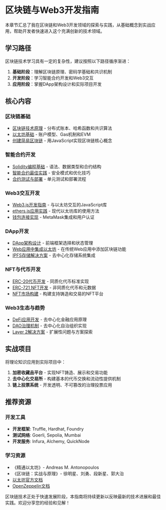 # 区块链与Web3开发指南

本章节汇总了我在区块链和Web3开发领域的探索与实践，从基础概念到实战应用，帮助开发者快速进入这个充满创新的技术领域。

## 学习路径

区块链技术学习具有一定的复杂性，建议按照以下路径循序渐进：

1. **基础阶段**：理解区块链原理、密码学基础和共识机制
2. **开发阶段**：学习智能合约开发和Web3交互
3. **应用阶段**：掌握DApp架构设计和实际项目开发

## 核心内容

### 区块链基础
- [区块链技术原理](./blockchain-fundamentals.md) - 分布式账本、哈希函数和共识算法
- [以太坊基础](./ethereum-basics.md) - 账户模型、Gas机制和EVM
- [创建简易区块链](./Creating-a-blockchain-with-Javascript.md) - 用JavaScript实现区块链核心概念

### 智能合约开发
- [Solidity编程基础](./solidity-basics.md) - 语法、数据类型和合约结构
- [智能合约最佳实践](./smart-contract-best-practices.md) - 安全模式和优化技巧
- [合约测试与部署](./contract-testing-deployment.md) - 单元测试和部署流程

### Web3交互开发
- [Web3.js开发指南](./web3js-guide.md) - 与以太坊交互的JavaScript库
- [ethers.js应用实践](./ethersjs-in-practice.md) - 现代以太坊库的使用方法
- [钱包连接实现](./wallet-connection.md) - MetaMask集成和用户认证

### DApp开发
- [DApp架构设计](./dapp-architecture.md) - 前端框架选择和状态管理
- [Web应用中集成以太坊](./web3-integration.md) - 在传统Web应用中添加区块链功能
- [IPFS存储解决方案](./ipfs-storage.md) - 去中心化存储系统集成

### NFT与代币开发
- [ERC-20代币开发](./erc20-development.md) - 同质化代币标准实现
- [ERC-721 NFT开发](./nft-development.md) - 非同质化代币和元数据
- [NFT市场构建](./nft-marketplace.md) - 构建支持铸造和交易的NFT平台

### Web3生态与趋势
- [DeFi应用开发](./defi-development.md) - 去中心化金融应用原理
- [DAO治理机制](./dao-governance.md) - 去中心化自治组织实现
- [Layer 2解决方案](./layer2-solutions.md) - 扩展性问题与方案探索

## 实战项目

将理论知识应用到实际项目中：

1. **加密收藏品平台** - 实现NFT铸造、展示和交易功能
2. **去中心化交易所** - 构建基本的代币交换和流动性提供机制
3. **链上投票系统** - 开发透明、不可篡改的治理投票应用

## 推荐资源

### 开发工具
- **开发框架**: Truffle, Hardhat, Foundry
- **测试网络**: Goerli, Sepolia, Mumbai
- **开发服务**: Infura, Alchemy, QuickNode

### 学习资源
- 《精通以太坊》- Andreas M. Antonopoulos
- 《区块链：实战与原理》- 徐明星、刘勇、段新星、郭大治
- [以太坊官方文档](https://ethereum.org/developers)
- [OpenZeppelin文档](https://docs.openzeppelin.com/)

区块链技术正处于快速发展阶段，本指南将持续更新以反映最新的技术进展和最佳实践。欢迎分享您的经验和见解！